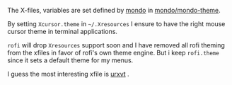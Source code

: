 The X-files, variables are set defined by [mondo](https://budrich.github.io/mondo) in [mondo/mondo-theme](https://budrich.github.io/dots/mondo/mondo-theme).  

By setting `Xcursor.theme` in `~/.Xresources` I ensure to have the right mouse cursor theme in terminal applications.  

`rofi` will drop `Xresources` support soon and I have removed all rofi theming from the xfiles in favor of rofi's own theme engine. But i keep `rofi.theme` since it sets a default theme for my menus.  

I guess the most interesting xfile is [urxvt](https://budrich.github.io/dots/xfiles/urxvt) . 
